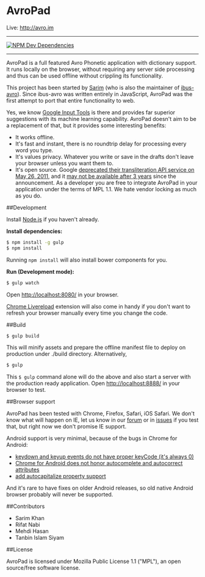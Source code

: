 AvroPad
=======
Live: http://avro.im

---

[![NPM Dev Dependencies](http://img.shields.io/david/dev/omicronlab/avro-pad.svg?style=flat-square)](https://david-dm.org/omicronlab/avro-pad#info=devDependencies&view=table)

---

AvroPad is a full featured Avro Phonetic application with dictionary support. It runs locally on the browser, without requiring any server side processing and thus can be used offline without crippling its functionality.

This project has been started by [Sarim](https://github.com/sarim) (who is also the maintainer of [ibus-avro](http://linux.omicronlab.com)). Since ibus-avro was written entirely in JavaScript, AvroPad was the first attempt to port that entire functionality to web.

Yes, we know [Google Input Tools](http://www.google.com/inputtools/try/) is there and provides far superior suggestions with its machine learning capability. AvroPad doesn't aim to be a replacement of that, but it provides some interesting benefits:

* It works offline.
* It's fast and instant, there is no roundtrip delay for processing every word you type.
* It's values privacy. Whatever you write or save in the drafts don't leave your browser unless you want them to.
* It's open source. Google [deprecated their transliteration API service on May 26, 2011](https://developers.google.com/transliterate/), and it [may not be available after 3 years](https://developers.google.com/transliterate/terms) since the announcement. As a developer you are free to integrate AvroPad in your application under the terms of MPL 1.1. We hate vendor locking as much as you do.

##Development

Install [Node.js](http://nodejs.org/) if you haven't already.

**Install dependencies:**

```bash
$ npm install -g gulp
$ npm install
```

Running `npm install` will also install bower components for you.

**Run (Development mode):**

```bash
$ gulp watch
```

Open [http://localhost:8080/](http://localhost:8080/) in your browser.

[Chrome Livereload](https://chrome.google.com/webstore/detail/livereload/jnihajbhpnppcggbcgedagnkighmdlei) extension will also come in handy if you don't want to refresh your browser manually every time you change the code.

##Build

```bash
$ gulp build
```

This will minify assets and prepare the offline manifest file to deploy on production under ./build directory. Alternatively,

```bash
$ gulp
```

This `$ gulp` command alone will do the above and also start a server with the production ready application. Open [http://localhost:8888/](http://localhost:8888/) in your browser to test.

##Browser support

AvroPad has been tested with Chrome, Firefox, Safari, iOS Safari. We don't know what will happen on IE, let us know in our [forum](http://forum.omicronlab.com) or in [issues](https://github.com/torifat/avro-pad/issues) if you test that, but right now we don't promise IE support.

Android support is very minimal, because of the bugs in Chrome for Android:

* [keydown and keyup events do not have proper keyCode (it's always 0)](https://code.google.com/p/chromium/issues/detail?id=118639)
* [Chrome for Android does not honor autocomplete and autocorrect attributes](https://code.google.com/p/chromium/issues/detail?id=303883)
* [add autocapitalize property support](https://code.google.com/p/chromium/issues/detail?id=116152)

And it's rare to have fixes on older Android releases, so old native Android browser probably will never be supported.

##Contributors

* Sarim Khan
* Rifat Nabi
* Mehdi Hasan
* Tanbin Islam Siyam

##License

AvroPad is licensed under Mozilla Public License 1.1 ("MPL"), an open source/free software license.
